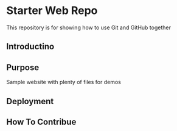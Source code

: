 # Starter Web Repo

This repository is for showing how to use Git and GitHub together

## Introductino

## Purpose

Sample website with plenty of files for demos

## Deployment

## How To Contribue